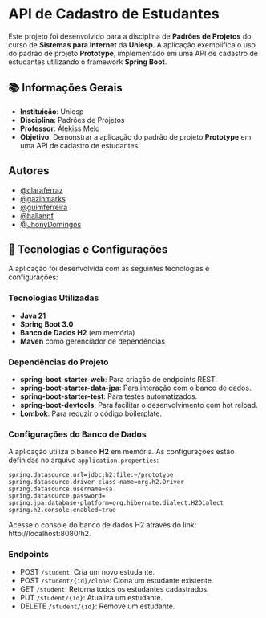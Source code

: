 # API de Cadastro de Estudantes
Este projeto foi desenvolvido para a disciplina de **Padrões de Projetos** do curso de **Sistemas para Internet** da **Uniesp**. A aplicação exemplifica o uso do padrão de projeto **Prototype**, implementado em uma API de cadastro de estudantes utilizando o framework **Spring Boot**.

## 📚 Informações Gerais
- **Instituição**: Uniesp  
- **Disciplina**: Padrões de Projetos  
- **Professor**: Álekiss Melo  
- **Objetivo**: Demonstrar a aplicação do padrão de projeto **Prototype** em uma API de cadastro de estudantes.

## Autores
- [@claraferraz](https://github.com/claraferraz)
- [@gazinmarks](https://github.com/gazinmarks)
- [@guimferreira](https://github.com/guimferreira)
- [@hallanpf](https://github.com/hallanpf)
- [@JhonyDomingos](https://github.com/JhonyDomingos)

## 🚀 Tecnologias e Configurações
A aplicação foi desenvolvida com as seguintes tecnologias e configurações:

### Tecnologias Utilizadas
- **Java 21**
- **Spring Boot 3.0**
- **Banco de Dados H2** (em memória)
- **Maven** como gerenciador de dependências

### Dependências do Projeto
- **spring-boot-starter-web**: Para criação de endpoints REST.
- **spring-boot-starter-data-jpa**: Para interação com o banco de dados.
- **spring-boot-starter-test**: Para testes automatizados.
- **spring-boot-devtools**: Para facilitar o desenvolvimento com hot reload.
- **Lombok**: Para reduzir o código boilerplate.

### Configurações do Banco de Dados
A aplicação utiliza o banco **H2** em memória. As configurações estão definidas no arquivo `application.properties`:

```properties
spring.datasource.url=jdbc:h2:file:~/prototype
spring.datasource.driver-class-name=org.h2.Driver
spring.datasource.username=sa
spring.datasource.password=
spring.jpa.database-platform=org.hibernate.dialect.H2Dialect
spring.h2.console.enabled=true
```

Acesse o console do banco de dados H2 através do link: http://localhost:8080/h2.

### Endpoints
- POST ```/student```: Cria um novo estudante.
- POST ```/student/{id}/clone```: Clona um estudante existente.
- GET ```/student```: Retorna todos os estudantes cadastrados.
- PUT ```/student/{id}```: Atualiza um estudante.
- DELETE ```/student/{id}```: Remove um estudante.
